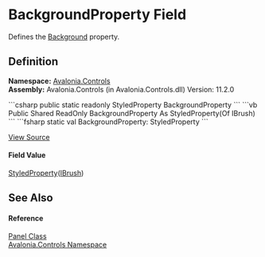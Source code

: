 # BackgroundProperty Field


Defines the <a href="P_Avalonia_Controls_Panel_Background">Background</a> property.



## Definition
**Namespace:** <a href="N_Avalonia_Controls">Avalonia.Controls</a>  
**Assembly:** Avalonia.Controls (in Avalonia.Controls.dll) Version: 11.2.0

<Tabs groupId="api-code-preview">
<TabItem value="csharp" label="C#">
```csharp
public static readonly StyledProperty<IBrush?> BackgroundProperty
```
</TabItem>
<TabItem value="vb" label="VB">
```vb
Public Shared ReadOnly BackgroundProperty As StyledProperty(Of IBrush)
```
</TabItem>
<TabItem value="fsharp" label="F#">
```fsharp
static val BackgroundProperty: StyledProperty<IBrush>
```
</TabItem>
</Tabs>



<a href="https://github.com/AvaloniaUI/Avalonia/tree/master/src/Avalonia.Controls/Panel.cs" title="View the source code">View Source</a>



#### Field Value
<a href="T_Avalonia_StyledProperty_1">StyledProperty</a>(<a href="T_Avalonia_Media_IBrush">IBrush</a>)

## See Also


#### Reference
<a href="T_Avalonia_Controls_Panel">Panel Class</a>  
<a href="N_Avalonia_Controls">Avalonia.Controls Namespace</a>  

